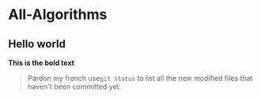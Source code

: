 # All-Algorithms
## Hello world
**This is the bold text**
> Pardon my french
use`git status` to list all the new modified files that haven't been committed yet.
